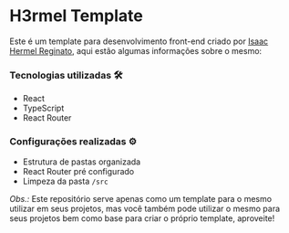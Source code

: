 # H3rmel Template

Este é um template para desenvolvimento front-end criado por [Isaac Hermel Reginato](https://isaachermel.com.br), aqui estão algumas informações sobre o mesmo:

### Tecnologias utilizadas 🛠
- React
- TypeScript
- React Router

### Configurações realizadas ⚙
- Estrutura de pastas organizada
- React Router pré configurado
- Limpeza da pasta `/src`

_Obs.:_ Este repositório serve apenas como um template para o mesmo utilizar em seus projetos, mas você também pode utilizar o mesmo para seus projetos bem como base para criar o próprio template, aproveite!

